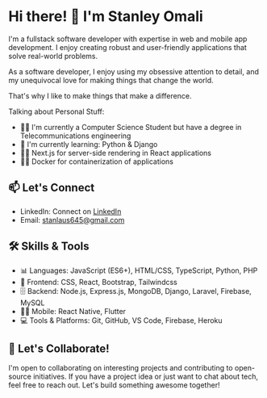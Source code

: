 # Hi there! 👋 I'm Stanley Omali

I'm a fullstack software developer with expertise in web and mobile app development. I enjoy creating robust and user-friendly applications that solve real-world problems.


As a software developer, I enjoy using my obsessive attention to detail, and my unequivocal love for making things that change the world.

That's why I like to make things that make a difference.



Talking about Personal Stuff:
- 👨‍🎓 I'm currently a Computer Science Student but have a degree in Telecommunications engineering
- 🌱 I'm currently learning: Python & Django
- 👨‍🏫 Next.js for server-side rendering in React applications
- 👨‍🏫 Docker for containerization of applications
  
## 📫 Let's Connect
- LinkedIn: Connect on [LinkedIn](https://www.linkedin.com/in/stanley-omali/)
- Email: stanlaus645@gmail.com


## 🛠️  Skills & Tools
- 📊 Languages: JavaScript (ES6+), HTML/CSS, TypeScript, Python, PHP
- 🧰 Frontend: CSS, React, Bootstrap, Tailwindcss
- 🗄️ Backend: Node.js, Express.js, MongoDB, Django, Laravel, Firebase, MySQL
- 👨‍💻 Mobile: React Native, Flutter
- 💻 Tools & Platforms: Git, GitHub, VS Code, Firebase, Heroku

## 🌟 Let's Collaborate!
I'm open to collaborating on interesting projects and contributing to open-source initiatives. If you have a project idea or just want to chat about tech, feel free to reach out. Let's build something awesome together!





